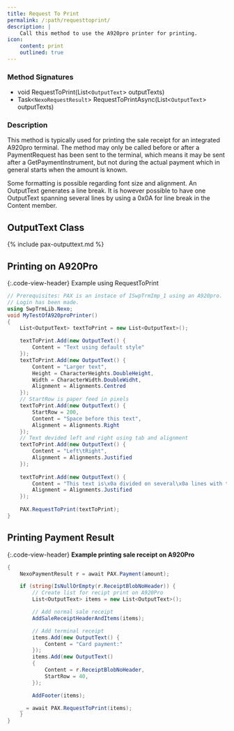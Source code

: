```yaml
---
title: Request To Print
permalink: /:path/requesttoprint/
description: |
    Call this method to use the A920pro printer for printing.
icon:
    content: print
    outlined: true
---
```

### Method Signatures

*   void RequestToPrint(List<`OutputText`> outputTexts)
*   Task<`NexoRequestResult`> RequestToPrintAsync(List<`OutputText`> outputTexts)

### Description

This method is typically used for printing the sale receipt for an integrated A920pro terminal.
The method may only be called before or after a PaymentRequest has been sent to the terminal, which means it may be sent after a GetPaymentInstrument, but not during the actual payment which in general starts when the amount is known.

Some formatting is possible regarding font size and alignment. An OutputText generates a line break. It is however possible to have one OutputText spanning several lines by using a 0x0A for line break in the Content member.

## OutputText Class

{% include pax-outputtext.md %}

## Printing on A920Pro

{:.code-view-header}
Example using RequestToPrint

```c#
// Prerequisites: PAX is an instace of ISwpTrmImp_1 using an A920pro.
// Login has been made.
using SwpTrmLib.Nexo;
void MyTestOfA920proPrinter()
{
    List<OutputText> textToPrint = new List<OutputText>();

    textToPrint.Add(new OutputText() {
        Content = "Text using default style"
    });
    textToPrint.Add(new OutputText() {
        Content = "Larger text",
        Height = CharacterHeights.DoubleHeight,
        Width = CharacterWidth.DoubleWidht,
        Alignment = Alignments.Centred
    });
    // StartRow is paper feed in pixels
    textToPrint.Add(new OutputText() {
        StartRow = 200,
        Content = "Space before this text",
        Alignment = Alignments.Right
    });
    // Text devided left and right using tab and alignment
    textToPrint.Add(new OutputText() {
        Content = "Left\tRight",
        Alignment = Alignments.Justified
    });
   
    textToPrint.Add(new OutputText() {
        Content = "This text is\x0a divided on several\x0a lines with the\x0a same formatting",
        Alignment = Alignments.Justified
    });
    
    PAX.RequestToPrint(textToPrint);
}
```

## Printing Payment Result

{:.code-view-header}
**Example printing sale receipt on A920Pro**

```c#
{
    NexoPaymentResult r = await PAX.Payment(amount);

    if (string(IsNullOrEmpty(r.ReceiptBlobNoHeader)) {
        // Create list for recipt print on A920Pro
        List<OutputText> items = new List<OutputText>();

        // Add normal sale receipt
        AddSaleReceiptHeaderAndItems(items);

        // Add terminal receipt
        items.Add(new OutputText() {
            Content = "Card payment:"
        });
        items.Add(new OutputText()
        {
            Content = r.ReceiptBlobNoHeader,
            StartRow = 40,
        });

        AddFooter(items);

    _ = await PAX.RequestToPrint(items);
    }
}
```
